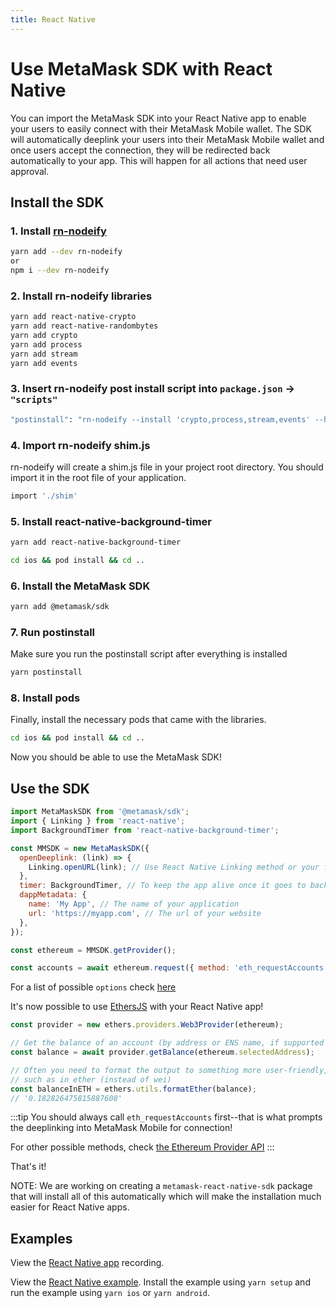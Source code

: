 ```yaml
---
title: React Native
---
```


# Use MetaMask SDK with React Native

You can import the MetaMask SDK into your React Native app to enable your users to easily connect
with their MetaMask Mobile wallet.
The SDK will automatically deeplink your users into their MetaMask Mobile wallet and once users
accept the connection, they will be redirected back automatically to your app.
This will happen for all actions that need user approval.

## Install the SDK

### 1. Install [rn-nodeify](https://github.com/tradle/rn-nodeify)

```bash
yarn add --dev rn-nodeify
or
npm i --dev rn-nodeify
```

### 2. Install rn-nodeify libraries

```bash
yarn add react-native-crypto
yarn add react-native-randombytes
yarn add crypto
yarn add process
yarn add stream
yarn add events
```

### 3. Insert rn-nodeify post install script into `package.json` -> `"scripts"`

```bash
"postinstall": "rn-nodeify --install 'crypto,process,stream,events' --hack"
```

### 4. Import rn-nodeify shim.js

rn-nodeify will create a shim.js file in your project root directory. You should import it in the root file of your application.

```bash
import './shim'
```

### 5. Install react-native-background-timer

```bash
yarn add react-native-background-timer

cd ios && pod install && cd ..
```

### 6. Install the MetaMask SDK

```bash
yarn add @metamask/sdk
```

### 7. Run postinstall

Make sure you run the postinstall script after everything is installed

```bash
yarn postinstall
```

### 8. Install pods

Finally, install the necessary pods that came with the libraries.

```bash
cd ios && pod install && cd ..
```

Now you should be able to use the MetaMask SDK!

## Use the SDK

```javascript
import MetaMaskSDK from '@metamask/sdk';
import { Linking } from 'react-native';
import BackgroundTimer from 'react-native-background-timer';

const MMSDK = new MetaMaskSDK({
  openDeeplink: (link) => {
    Linking.openURL(link); // Use React Native Linking method or your favourite way of opening deeplinks
  },
  timer: BackgroundTimer, // To keep the app alive once it goes to background
  dappMetadata: {
    name: 'My App', // The name of your application
    url: 'https://myapp.com', // The url of your website
  },
});

const ethereum = MMSDK.getProvider();

const accounts = await ethereum.request({ method: 'eth_requestAccounts' });
```

For a list of possible `options` check [here](/metamask-sdk-js/metamask-sdk-js-options.html)

It's now possible to use [EthersJS](https://docs.ethers.io/v5/getting-started/) with your React Native app!

```javascript
const provider = new ethers.providers.Web3Provider(ethereum);

// Get the balance of an account (by address or ENS name, if supported by network)
const balance = await provider.getBalance(ethereum.selectedAddress);

// Often you need to format the output to something more user-friendly,
// such as in ether (instead of wei)
const balanceInETH = ethers.utils.formatEther(balance);
// '0.182826475815887608'
```

:::tip
You should always call `eth_requestAccounts` first--that is what prompts the deeplinking into MetaMask Mobile for connection!

For other possible methods, check [the Ethereum Provider API](/ethereum-provider.html)
:::

That's it!

NOTE: We are working on creating a `metamask-react-native-sdk` package that will install all of this automatically which will make the installation much easier for React Native apps.

## Examples

View the [React Native app](https://recordit.co/FClppLgWzT) recording.

View the [React Native example](https://c0f4f41c-2f55-4863-921b-sdk-docs.github.io/downloads/reactNativeApp_v0.1.0.zip).
Install the example using `yarn setup` and run the example using `yarn ios` or `yarn android`.

